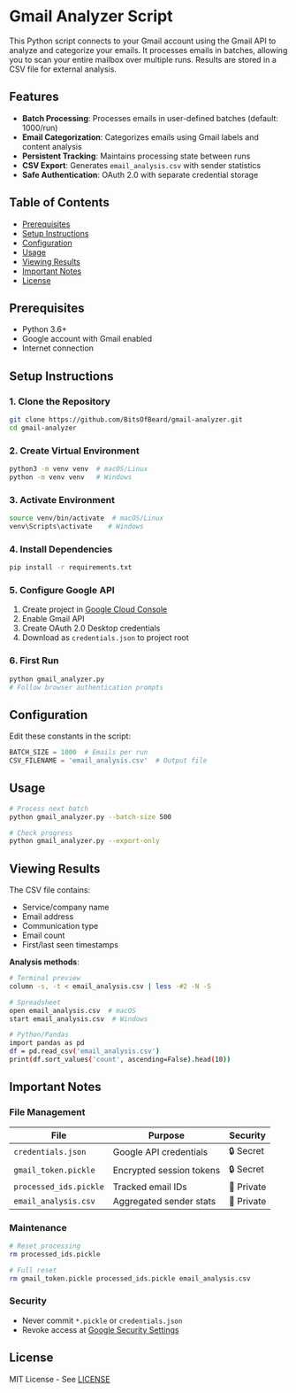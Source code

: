 # Gmail Analyzer Script

This Python script connects to your Gmail account using the Gmail API to analyze and categorize your emails. It processes emails in batches, allowing you to scan your entire mailbox over multiple runs. Results are stored in a CSV file for external analysis.

## Features

- **Batch Processing**: Processes emails in user-defined batches (default: 1000/run)
- **Email Categorization**: Categorizes emails using Gmail labels and content analysis
- **Persistent Tracking**: Maintains processing state between runs
- **CSV Export**: Generates `email_analysis.csv` with sender statistics
- **Safe Authentication**: OAuth 2.0 with separate credential storage

## Table of Contents
- [Prerequisites](#prerequisites)
- [Setup Instructions](#setup-instructions)
- [Configuration](#configuration)
- [Usage](#usage)
- [Viewing Results](#viewing-results)
- [Important Notes](#important-notes)
- [License](#license)

## Prerequisites

- Python 3.6+
- Google account with Gmail enabled
- Internet connection

## Setup Instructions

### 1. Clone the Repository
```bash
git clone https://github.com/BitsOfBeard/gmail-analyzer.git
cd gmail-analyzer
```

### 2. Create Virtual Environment
```bash
python3 -m venv venv  # macOS/Linux
python -m venv venv   # Windows
```

### 3. Activate Environment
```bash
source venv/bin/activate  # macOS/Linux
venv\Scripts\activate    # Windows
```

### 4. Install Dependencies
```bash
pip install -r requirements.txt
```

### 5. Configure Google API
1. Create project in [Google Cloud Console](https://console.cloud.google.com/)
2. Enable Gmail API
3. Create OAuth 2.0 Desktop credentials
4. Download as `credentials.json` to project root

### 6. First Run
```bash
python gmail_analyzer.py
# Follow browser authentication prompts
```

## Configuration

Edit these constants in the script:
```python
BATCH_SIZE = 1000  # Emails per run
CSV_FILENAME = 'email_analysis.csv'  # Output file
```

## Usage

```bash
# Process next batch
python gmail_analyzer.py --batch-size 500

# Check progress
python gmail_analyzer.py --export-only
```

## Viewing Results

The CSV file contains:
- Service/company name
- Email address
- Communication type
- Email count
- First/last seen timestamps

**Analysis methods**:
```bash
# Terminal preview
column -s, -t < email_analysis.csv | less -#2 -N -S

# Spreadsheet
open email_analysis.csv  # macOS
start email_analysis.csv  # Windows

# Python/Pandas
import pandas as pd
df = pd.read_csv('email_analysis.csv')
print(df.sort_values('count', ascending=False).head(10))
```

## Important Notes

### File Management
| File                   | Purpose                                | Security  |
|------------------------|----------------------------------------|-----------|
| `credentials.json`    | Google API credentials                 | 🔒 Secret |
| `gmail_token.pickle`  | Encrypted session tokens               | 🔒 Secret |
| `processed_ids.pickle`| Tracked email IDs                      | 🔐 Private|
| `email_analysis.csv`   | Aggregated sender stats                | 🔐 Private|

### Maintenance
```bash
# Reset processing
rm processed_ids.pickle

# Full reset
rm gmail_token.pickle processed_ids.pickle email_analysis.csv
```

### Security
- Never commit `*.pickle` or `credentials.json`
- Revoke access at [Google Security Settings](https://myaccount.google.com/permissions)

## License
MIT License - See [LICENSE](LICENSE)
